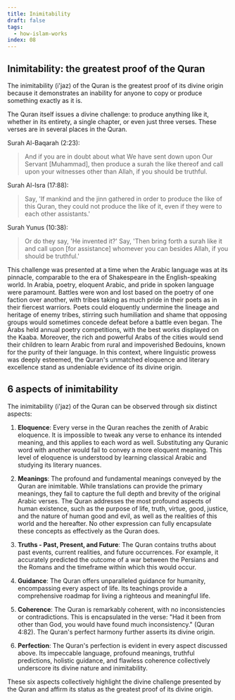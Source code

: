 ```yaml
---
title: Inimitability
draft: false
tags:
  - how-islam-works
index: 08
---
```

## Inimitability: the greatest proof of the Quran

The inimitability (i'jaz) of the Quran is the greatest proof of its divine origin because it demonstrates an inability for anyone to copy or produce something exactly as it is. 

The Quran itself issues a divine challenge: to produce anything like it, whether in its entirety, a single chapter, or even just three verses. These verses are in several places in the Quran. 

Surah Al-Baqarah (2:23):

> And if you are in doubt about what We have sent down upon Our Servant [Muhammad], then produce a surah the like thereof and call upon your witnesses other than Allah, if you should be truthful.

Surah Al-Isra (17:88):

> Say, 'If mankind and the jinn gathered in order to produce the like of this Quran, they could not produce the like of it, even if they were to each other assistants.'

Surah Yunus (10:38):

> Or do they say, 'He invented it?' Say, 'Then bring forth a surah like it and call upon [for assistance] whomever you can besides Allah, if you should be truthful.'

This challenge was presented at a time when the Arabic language was at its pinnacle, comparable to the era of Shakespeare in the English-speaking world. In Arabia, poetry, eloquent Arabic, and pride in spoken language were paramount. Battles were won and lost based on the poetry of one faction over another, with tribes taking as much pride in their poets as in their fiercest warriors. Poets could eloquently undermine the lineage and heritage of enemy tribes, stirring such humiliation and shame that opposing groups would sometimes concede defeat before a battle even began. The Arabs held annual poetry competitions, with the best works displayed on the Kaaba. Moreover, the rich and powerful Arabs of the cities would send their children to learn Arabic from rural and impoverished Bedouins, known for the purity of their language. In this context, where linguistic prowess was deeply esteemed, the Quran's unmatched eloquence and literary excellence stand as undeniable evidence of its divine origin.

## 6 aspects of inimitability

The inimitability (i'jaz) of the Quran can be observed through six distinct aspects:

1. **Eloquence**: Every verse in the Quran reaches the zenith of Arabic eloquence. It is impossible to tweak any verse to enhance its intended meaning, and this applies to each word as well. Substituting any Quranic word with another would fail to convey a more eloquent meaning. This level of eloquence is understood by learning classical Arabic and studying its literary nuances.

2. **Meanings**: The profound and fundamental meanings conveyed by the Quran are inimitable. While translations can provide the primary meanings, they fail to capture the full depth and brevity of the original Arabic verses. The Quran addresses the most profound aspects of human existence, such as the purpose of life, truth, virtue, good, justice, and the nature of human good and evil, as well as the realities of this world and the hereafter. No other expression can fully encapsulate these concepts as effectively as the Quran does.

3. **Truths - Past, Present, and Future**: The Quran contains truths about past events, current realities, and future occurrences. For example, it accurately predicted the outcome of a war between the Persians and the Romans and the timeframe within which this would occur.

4. **Guidance**: The Quran offers unparalleled guidance for humanity, encompassing every aspect of life. Its teachings provide a comprehensive roadmap for living a righteous and meaningful life.

5. **Coherence**: The Quran is remarkably coherent, with no inconsistencies or contradictions. This is encapsulated in the verse: "Had it been from other than God, you would have found much inconsistency." (Quran 4:82). The Quran's perfect harmony further asserts its divine origin.

6. **Perfection**: The Quran's perfection is evident in every aspect discussed above. Its impeccable language, profound meanings, truthful predictions, holistic guidance, and flawless coherence collectively underscore its divine nature and inimitability.

These six aspects collectively highlight the divine challenge presented by the Quran and affirm its status as the greatest proof of its divine origin.